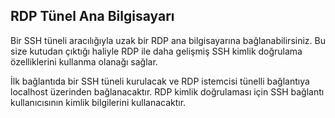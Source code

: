 ## RDP Tünel Ana Bilgisayarı

Bir SSH tüneli aracılığıyla uzak bir RDP ana bilgisayarına bağlanabilirsiniz. Bu size kutudan çıktığı haliyle RDP ile daha gelişmiş SSH kimlik doğrulama özelliklerini kullanma olanağı sağlar.

İlk bağlantıda bir SSH tüneli kurulacak ve RDP istemcisi tünelli bağlantıya localhost üzerinden bağlanacaktır. RDP kimlik doğrulaması için SSH bağlantı kullanıcısının kimlik bilgilerini kullanacaktır.